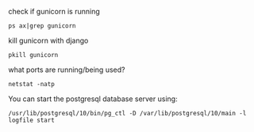 check if gunicorn is running

```
ps ax|grep gunicorn 
```

kill gunicorn with django

```
pkill gunicorn
```
what ports are running/being used?

```
netstat -natp
```

You can start the postgresql database server using:

```
/usr/lib/postgresql/10/bin/pg_ctl -D /var/lib/postgresql/10/main -l logfile start
```
